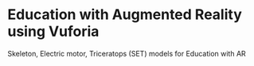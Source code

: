 # Education with Augmented Reality using Vuforia
 Skeleton, Electric motor, Triceratops (SET) models for Education with AR
